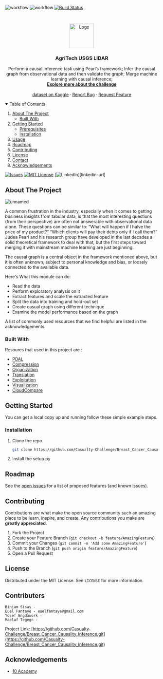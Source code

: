 <!--
*** Thanks for checking out the Best-README-Template. If you have a suggestion
*** that would make this better, please fork the repo and create a pull request
*** or simply open an issue with the tag "enhancement".
*** Thanks again! Now go create something AMAZING! :D
-->



<!-- PROJECT SHIELDS -->
<!--
*** I'm using markdown "reference style" links for readability.
*** Reference links are enclosed in brackets [ ] instead of parentheses ( ).
*** See the bottom of this document for the declaration of the reference variables
*** for contributors-url, forks-url, etc. This is an optional, concise syntax you may use.
*** https://www.markdownguide.org/basic-syntax/#reference-style-links
-->
![workflow](https://github.com/Casualty-Challenge/Breast_Cancer_Causality_Inference/actions/workflows/codeql-analysis.yml/badge.svg)
![workflow](https://github.com/Casualty-Challenge/Breast_Cancer_Causality_Inference/actions/workflows/cml.yaml/badge.svg)
[![Build Status](https://app.travis-ci.com/heavye/AgriTech---USGS-LIDAR-Challenge.svg?branch=main)](https://app.travis-ci.com/heavye/AgriTech---USGS-LIDAR-Challenge)





<!-- PROJECT LOGO -->
<br />
<p align="center">
  <a href="https://github.com/Casualty-Challenge/Breast_Cancer_Causality_Inference">
    <img src="https://user-images.githubusercontent.com/49339609/130642007-ccda6c0d-8471-4ae7-80a8-9a6f155cf654.png" alt="Logo" width="80" height="80">
  </a>

  <h3 align="center">AgriTech USGS LIDAR</h3>

  <p align="center">
Perform a causal inference task using Pearl’s framework;
Infer the causal graph from observational data and then validate the graph;
Merge machine learning with causal inference;
    <br />
    <a href="https://www.kaggle.com/uciml/breast-cancer-wisconsin-data/discussion"><strong>Explore more about the challenge </strong></a>
    <br />
    <br />
    <a href="https://www.kaggle.com/uciml/breast-cancer-wisconsin-data">dataset on Kaggle</a>
    ·
    <a href="https://github.com/Casualty-Challenge/Breast_Cancer_Causality_Inference/issues">Report Bug</a>
    ·
    <a href="https://github.com/Casualty-Challenge/Breast_Cancer_Causality_Inference/issues">Request Feature</a>
  </p>
</p>



<!-- TABLE OF CONTENTS -->
<details open="open">
  <summary>Table of Contents</summary>
  <ol>
    <li>
      <a href="#about-the-project">About The Project</a>
      <ul>
        <li><a href="#built-with">Built With</a></li>
      </ul>
    </li>
    <li>
      <a href="#getting-started">Getting Started</a>
      <ul>
        <li><a href="#prerequisites">Prerequisites</a></li>
        <li><a href="#installation">Installation</a></li>
      </ul>
    </li>
    <li><a href="#usage">Usage</a></li>
    <li><a href="#roadmap">Roadmap</a></li>
    <li><a href="#contributing">Contributing</a></li>
    <li><a href="#license">License</a></li>
    <li><a href="#contact">Contact</a></li>
    <li><a href="#acknowledgements">Acknowledgements</a></li>
  </ol>
</details>

[![Issues][issues-shield]][issues-url]
[![MIT License][license-shield]][license-url]
[![LinkedIn][linkedin-shield]][linkedin-url]

<!-- ABOUT THE PROJECT -->
## About The Project

![unnamed](https://ars.els-cdn.com/content/image/1-s2.0-S2095809919305235-ga1.jpg)


A common frustration in the industry, especially when it comes to getting business insights from tabular data, is that the most interesting questions (from their perspective) are often not answerable with observational data alone. These questions can be similar to:
“What will happen if I halve the price of my product?”
“Which clients will pay their debts only if I call them?”
Judea Pearl and his research group have developed in the last decades a solid theoretical framework to deal with that, but the first steps toward merging it with mainstream machine learning are just beginning. 

The causal graph is a central object in the framework mentioned above, but it is often unknown, subject to personal knowledge and bias, or loosely connected to the available data. 


Here's What this module can do:
* Read the data 
* Perform exploratory analysis on it 
* Extract features and scale the extracted feature
* Split the data into training and hold-out set 
* Create casual graph using different technique 
* Examine the model performance based on the graph 

A list of commonly used resources that we find helpful are listed in the acknowledgements.

### Built With

Resoures that used in this project are :
* [PDAL](https://pdal.io/)
* [Compression](https://laszip.org)
* [Organization](https://entwine.io)
* [Translation](https://pdal.io)
* [Exploitation](http://lastools.org)
* [Visualization](http://potree.org/)
* [CloudCompare](http://plas.io)




<!-- GETTING STARTED -->
## Getting Started

You can get a local copy up and running follow these simple example steps.

### Installation

1. Clone the repo
   ```sh
   git clone https://github.com/Casualty-Challenge/Breast_Cancer_Causality_Inference.git
   ```
2. Install the setup.py 



<!-- USAGE EXAMPLES -->

<!-- ROADMAP -->
## Roadmap

See the [open issues](https://github.com/Casualty-Challenge/Breast_Cancer_Causality_Inference/issues) for a list of proposed features (and known issues).



<!-- CONTRIBUTING -->
## Contributing

Contributions are what make the open source community such an amazing place to be learn, inspire, and create. Any contributions you make are **greatly appreciated**.

1. Fork the Project
2. Create your Feature Branch (`git checkout -b feature/AmazingFeature`)
3. Commit your Changes (`git commit -m 'Add some AmazingFeature'`)
4. Push to the Branch (`git push origin feature/AmazingFeature`)
5. Open a Pull Request



<!-- LICENSE -->
## License

Distributed under the MIT License. See `LICENSE` for more information.



<!-- CONTACT -->
## Contributers
    Biniam Sisay -
    Euel Fantaye - euelfantaye@gmail.com
    Yosef Engdawork -
    Maelaf Tegegn -

Project Link: [https://github.com/Casualty-Challenge/Breast_Cancer_Causality_Inference.git](https://github.com/Casualty-Challenge/Breast_Cancer_Causality_Inference.git)



<!-- ACKNOWLEDGEMENTS -->
## Acknowledgements
* [10 Academy](https://www.10academy.org/)


<!-- MARKDOWN LINKS & IMAGES -->
<!-- https://www.markdownguide.org/basic-syntax/#reference-style-links -->
[stars-url]: https://github.com/Casualty-Challenge/Breast_Cancer_Causality_Inference/stargazers
[issues-shield]: https://img.shields.io/github/issues/heavye/AgriTech---USGS-LIDAR-Challenge.svg?style=for-the-badge
[issues-url]: https://github.com/Casualty-Challenge/Breast_Cancer_Causality_Inference/issues
[license-shield]: https://img.shields.io/github/license/heavye/AgriTech---USGS-LIDAR-Challenge.svg?style=for-the-badge
[license-url]: https://github.com/heavye/AgriTech---USGS-LIDAR-Challenge/blob/main/LICENSE
[linkedin-shield]: https://img.shields.io/badge/-LinkedIn-black.svg?style=for-the-badge&logo=linkedin&colorB=555
[product-screenshot]: images/screenshot.png
